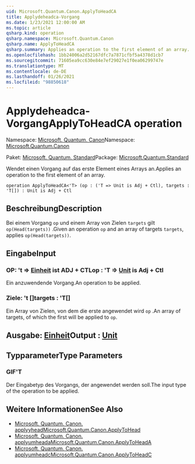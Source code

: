 ```yaml
---
uid: Microsoft.Quantum.Canon.ApplyToHeadCA
title: Applydeheadca-Vorgang
ms.date: 1/23/2021 12:00:00 AM
ms.topic: article
qsharp.kind: operation
qsharp.namespace: Microsoft.Quantum.Canon
qsharp.name: ApplyToHeadCA
qsharp.summary: Applies an operation to the first element of an array.
ms.openlocfilehash: 1bb24006a2d52167dfc7a7871cfbf5a4378d1cb7
ms.sourcegitcommit: 71605ea9cc630e84e7ef29027e1f0ea06299747e
ms.translationtype: MT
ms.contentlocale: de-DE
ms.lasthandoff: 01/26/2021
ms.locfileid: "98850618"
---
```

# <a name="applytoheadca-operation"></a><span data-ttu-id="3131e-102">Applydeheadca-Vorgang</span><span class="sxs-lookup"><span data-stu-id="3131e-102">ApplyToHeadCA operation</span></span>

<span data-ttu-id="3131e-103">Namespace: [Microsoft. Quantum. Canon](xref:Microsoft.Quantum.Canon)</span><span class="sxs-lookup"><span data-stu-id="3131e-103">Namespace: [Microsoft.Quantum.Canon](xref:Microsoft.Quantum.Canon)</span></span>

<span data-ttu-id="3131e-104">Paket: [Microsoft. Quantum. Standard](https://nuget.org/packages/Microsoft.Quantum.Standard)</span><span class="sxs-lookup"><span data-stu-id="3131e-104">Package: [Microsoft.Quantum.Standard](https://nuget.org/packages/Microsoft.Quantum.Standard)</span></span>


<span data-ttu-id="3131e-105">Wendet einen Vorgang auf das erste Element eines Arrays an.</span><span class="sxs-lookup"><span data-stu-id="3131e-105">Applies an operation to the first element of an array.</span></span>

```qsharp
operation ApplyToHeadCA<'T> (op : ('T => Unit is Adj + Ctl), targets : 'T[]) : Unit is Adj + Ctl
```


## <a name="description"></a><span data-ttu-id="3131e-106">Beschreibung</span><span class="sxs-lookup"><span data-stu-id="3131e-106">Description</span></span>

<span data-ttu-id="3131e-107">Bei einem Vorgang `op` und einem Array von Zielen `targets` gilt `op(Head(targets))` .</span><span class="sxs-lookup"><span data-stu-id="3131e-107">Given an operation `op` and an array of targets `targets`, applies `op(Head(targets))`.</span></span>

## <a name="input"></a><span data-ttu-id="3131e-108">Eingabe</span><span class="sxs-lookup"><span data-stu-id="3131e-108">Input</span></span>

### <a name="op--t--unit--is-adj--ctl"></a><span data-ttu-id="3131e-109">OP: 't => [Einheit](xref:microsoft.quantum.lang-ref.unit)  ist ADJ + CTL</span><span class="sxs-lookup"><span data-stu-id="3131e-109">op : 'T => [Unit](xref:microsoft.quantum.lang-ref.unit)  is Adj + Ctl</span></span>

<span data-ttu-id="3131e-110">Ein anzuwendende Vorgang.</span><span class="sxs-lookup"><span data-stu-id="3131e-110">An operation to be applied.</span></span>


### <a name="targets--t"></a><span data-ttu-id="3131e-111">Ziele: 't []</span><span class="sxs-lookup"><span data-stu-id="3131e-111">targets : 'T[]</span></span>

<span data-ttu-id="3131e-112">Ein Array von Zielen, von dem die erste angewendet wird `op` .</span><span class="sxs-lookup"><span data-stu-id="3131e-112">An array of targets, of which the first will be applied to `op`.</span></span>



## <a name="output--unit"></a><span data-ttu-id="3131e-113">Ausgabe: [Einheit](xref:microsoft.quantum.lang-ref.unit)</span><span class="sxs-lookup"><span data-stu-id="3131e-113">Output : [Unit](xref:microsoft.quantum.lang-ref.unit)</span></span>



## <a name="type-parameters"></a><span data-ttu-id="3131e-114">Typparameter</span><span class="sxs-lookup"><span data-stu-id="3131e-114">Type Parameters</span></span>

### <a name="t"></a><span data-ttu-id="3131e-115">GIF</span><span class="sxs-lookup"><span data-stu-id="3131e-115">'T</span></span>

<span data-ttu-id="3131e-116">Der Eingabetyp des Vorgangs, der angewendet werden soll.</span><span class="sxs-lookup"><span data-stu-id="3131e-116">The input type of the operation to be applied.</span></span>

## <a name="see-also"></a><span data-ttu-id="3131e-117">Weitere Informationen</span><span class="sxs-lookup"><span data-stu-id="3131e-117">See Also</span></span>

- [<span data-ttu-id="3131e-118">Microsoft. Quantum. Canon. applyyhead</span><span class="sxs-lookup"><span data-stu-id="3131e-118">Microsoft.Quantum.Canon.ApplyToHead</span></span>](xref:Microsoft.Quantum.Canon.ApplyToHead)
- [<span data-ttu-id="3131e-119">Microsoft. Quantum. Canon. applyumheada</span><span class="sxs-lookup"><span data-stu-id="3131e-119">Microsoft.Quantum.Canon.ApplyToHeadA</span></span>](xref:Microsoft.Quantum.Canon.ApplyToHeadA)
- [<span data-ttu-id="3131e-120">Microsoft. Quantum. Canon. applyumheadc</span><span class="sxs-lookup"><span data-stu-id="3131e-120">Microsoft.Quantum.Canon.ApplyToHeadC</span></span>](xref:Microsoft.Quantum.Canon.ApplyToHeadC)